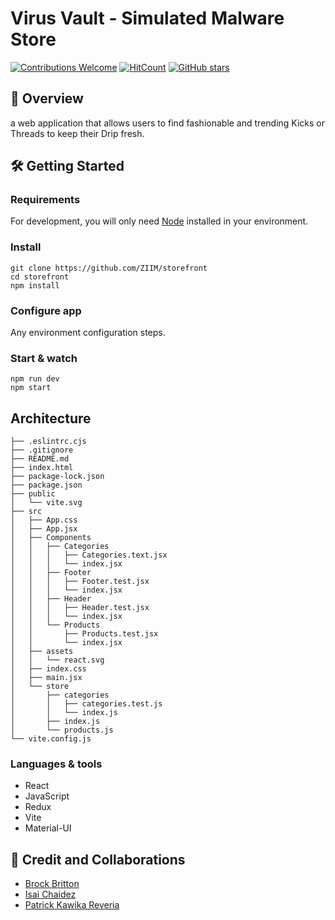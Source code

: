 # Virus Vault - Simulated Malware Store

[![Contributions Welcome](https://img.shields.io/badge/contributions-welcome-brightgreen.svg?style=round)](https://github.com/ZIIM/storefront/issues)
[![HitCount](http://hits.dwyl.com/ZIIM/storefront.svg)](http://hits.dwyl.com/ZIIM/storefront)
[![GitHub stars](https://img.shields.io/github/stars/ZIIM/storefront.svg?style=social&label=Star&maxAge=2592000)](https://GitHub.com/ZIIM/storefront/stargazers/)

## 🚀 Overview

a web application that allows users to find fashionable and trending Kicks or Threads to keep their Drip fresh.

## 🛠️  Getting Started

### Requirements

For development, you will only need [Node](http://nodejs.org/) installed in your
environment.

### Install

    git clone https://github.com/ZIIM/storefront
    cd storefront
    npm install

### Configure app

Any environment configuration steps.

### Start & watch

    npm run dev
    npm start

## Architecture

```
├── .eslintrc.cjs
├── .gitignore
├── README.md
├── index.html
├── package-lock.json
├── package.json
├── public
│   └── vite.svg
├── src
│   ├── App.css
│   ├── App.jsx
│   ├── Components
│   │   ├── Categories
│   │   │   ├── Categories.text.jsx
│   │   │   └── index.jsx
│   │   ├── Footer
│   │   │   ├── Footer.test.jsx
│   │   │   └── index.jsx
│   │   ├── Header
│   │   │   ├── Header.test.jsx
│   │   │   └── index.jsx
│   │   └── Products
│   │       ├── Products.test.jsx
│   │       └── index.jsx
│   ├── assets
│   │   └── react.svg
│   ├── index.css
│   ├── main.jsx
│   └── store
│       ├── categories
│       │   ├── categories.test.js
│       │   └── index.js
│       ├── index.js
│       └── products.js
└── vite.config.js
```

### Languages & tools

- React
- JavaScript
- Redux
- Vite
- Material-UI

## 🤝 Credit and Collaborations

- [Brock Britton](https://github.com/brockbritton)
- [Isai Chaidez](https://github.com/Arvoya)
- [Patrick Kawika Reveria](https://github.com/preveira)